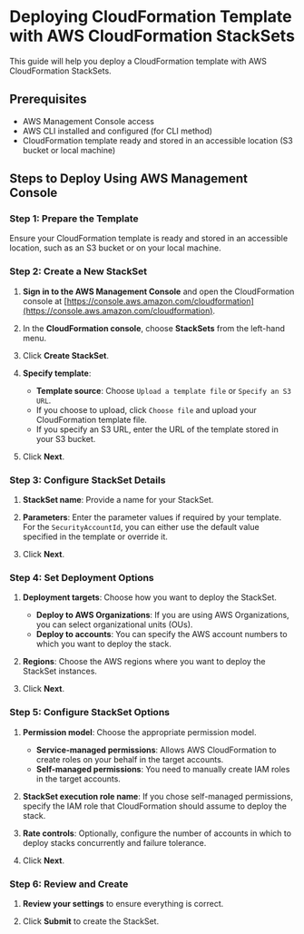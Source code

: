 # Deploying CloudFormation Template with AWS CloudFormation StackSets

This guide will help you deploy a CloudFormation template with AWS CloudFormation StackSets.

## Prerequisites

- AWS Management Console access
- AWS CLI installed and configured (for CLI method)
- CloudFormation template ready and stored in an accessible location (S3 bucket or local machine)

## Steps to Deploy Using AWS Management Console

### Step 1: Prepare the Template

Ensure your CloudFormation template is ready and stored in an accessible location, such as an S3 bucket or on your local machine.

### Step 2: Create a New StackSet

1. **Sign in to the AWS Management Console** and open the CloudFormation console at [https://console.aws.amazon.com/cloudformation](https://console.aws.amazon.com/cloudformation).

2. In the **CloudFormation console**, choose **StackSets** from the left-hand menu.

3. Click **Create StackSet**.

4. **Specify template**:
   - **Template source**: Choose `Upload a template file` or `Specify an S3 URL`.
   - If you choose to upload, click `Choose file` and upload your CloudFormation template file.
   - If you specify an S3 URL, enter the URL of the template stored in your S3 bucket.

5. Click **Next**.

### Step 3: Configure StackSet Details

1. **StackSet name**: Provide a name for your StackSet.

2. **Parameters**: Enter the parameter values if required by your template. For the `SecurityAccountId`, you can either use the default value specified in the template or override it.

3. Click **Next**.

### Step 4: Set Deployment Options

1. **Deployment targets**: Choose how you want to deploy the StackSet.
   - **Deploy to AWS Organizations**: If you are using AWS Organizations, you can select organizational units (OUs).
   - **Deploy to accounts**: You can specify the AWS account numbers to which you want to deploy the stack.

2. **Regions**: Choose the AWS regions where you want to deploy the StackSet instances.

3. Click **Next**.

### Step 5: Configure StackSet Options

1. **Permission model**: Choose the appropriate permission model.
   - **Service-managed permissions**: Allows AWS CloudFormation to create roles on your behalf in the target accounts.
   - **Self-managed permissions**: You need to manually create IAM roles in the target accounts.

2. **StackSet execution role name**: If you chose self-managed permissions, specify the IAM role that CloudFormation should assume to deploy the stack.

3. **Rate controls**: Optionally, configure the number of accounts in which to deploy stacks concurrently and failure tolerance.

4. Click **Next**.

### Step 6: Review and Create

1. **Review your settings** to ensure everything is correct.

2. Click **Submit** to create the StackSet.
